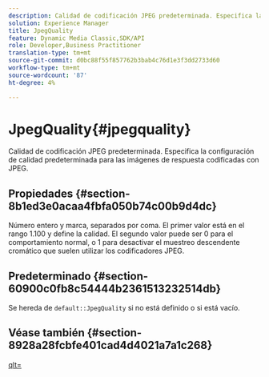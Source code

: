 ```yaml
---
description: Calidad de codificación JPEG predeterminada. Especifica la configuración de calidad predeterminada para las imágenes de respuesta codificadas con JPEG.
solution: Experience Manager
title: JpegQuality
feature: Dynamic Media Classic,SDK/API
role: Developer,Business Practitioner
translation-type: tm+mt
source-git-commit: d0bc88f55f857762b3bab4c76d1e3f3dd2733d60
workflow-type: tm+mt
source-wordcount: '87'
ht-degree: 4%

---
```



# JpegQuality{#jpegquality}

Calidad de codificación JPEG predeterminada. Especifica la configuración de calidad predeterminada para las imágenes de respuesta codificadas con JPEG.

## Propiedades {#section-8b1ed3e0acaa4fbfa050b74c00b9d4dc}

Número entero y marca, separados por coma. El primer valor está en el rango 1.100 y define la calidad. El segundo valor puede ser 0 para el comportamiento normal, o 1 para desactivar el muestreo descendente cromático que suelen utilizar los codificadores JPEG.

## Predeterminado {#section-60900c0fb8c54444b2361513232514db}

Se hereda de `default::JpegQuality` si no está definido o si está vacío.

## Véase también {#section-8928a28fcbfe401cad4d4021a7a1c268}

[qlt=](../../../../../ir-api/http-protocol/image-rendering-api-ref/c-ir-http-protocol-ref/c-ir-http-protocol-command-reference/r-ir-qlt.md#reference-27b91c226eb241d0a14a29af3b3afdbd)

